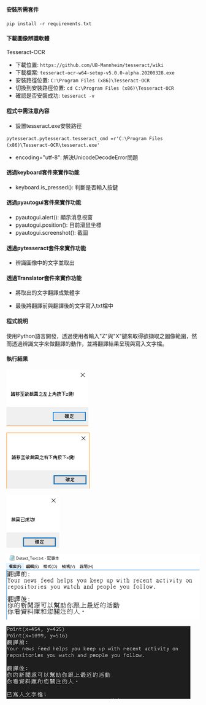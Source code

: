 #### 安裝所需套件
`pip install -r requirements.txt`

#### 下載圖像辨識軟體 
Tesseract-OCR
- 下載位置:
`https://github.com/UB-Mannheim/tesseract/wiki`
- 下載檔案:
`tesseract-ocr-w64-setup-v5.0.0-alpha.20200328.exe`
- 安裝路徑位置:
`C:\Program Files (x86)\Tesseract-OCR`
- 切換到安裝路徑位置:
`cd C:\Program Files (x86)\Tesseract-OCR`
- 確認是否安裝成功:
`tesseract -v`

#### 程式中需注意內容
- 設置tesseract.exe安裝路徑

`pytesseract.pytesseract.tesseract_cmd =r'C:\Program Files (x86)\Tesseract-OCR\tesseract.exe'`

- encoding="utf-8": 解決UnicodeDecodeError問題

#### 透過keyboard套件來實作功能
- keyboard.is_pressed(): 判斷是否輸入按鍵

#### 透過pyautogui套件來實作功能
- pyautogui.alert(): 顯示消息視窗 
- pyautogui.position(): 目前滑鼠坐標
- pyautogui.screenshot(): 截圖

#### 透過pytesseract套件來實作功能
- 辨識圖像中的文字並取出

#### 透過Translator套件來實作功能
- 將取出的文字翻譯成繁體字

- 最後將翻譯前與翻譯後的文字寫入txt檔中

#### 程式說明
使用Python語言開發，透過使用者輸入"Z"與"X"鍵來取得欲擷取之圖像範圍，然而透過辨識文字來做翻譯的動作，並將翻譯結果呈現與寫入文字檔。

#### 執行結果
![image](img/img1.PNG)

![image](img/img2.PNG)

![image](img/img3.PNG)

![image](img/img4.PNG)

![image](img/img5.PNG)
